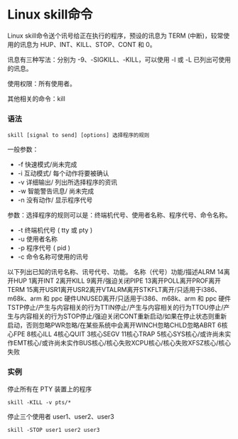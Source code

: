 # Linux skill命令

Linux skill命令送个讯号给正在执行的程序，预设的讯息为 TERM (中断)，较常使用的讯息为 HUP、INT、KILL、STOP、CONT 和 0。

讯息有三种写法：分别为 -9、-SIGKILL、-KILL，可以使用 -l 或 -L 已列出可使用的讯息。

使用权限：所有使用者。

其他相关的命令：kill

### 语法

    skill [signal to send] [options] 选择程序的规则

一般参数：

- -f 快速模式/尚未完成
- -i 互动模式/ 每个动作将要被确认
- -v 详细输出/ 列出所选择程序的资讯
- -w 智能警告讯息/ 尚未完成
- -n 没有动作/ 显示程序代号

参数：选择程序的规则可以是：终端机代号、使用者名称、程序代号、命令名称。

- -t 终端机代号 ( tty 或 pty )
- -u 使用者名称
- -p 程序代号 ( pid )
- -c 命令名称可使用的讯号

以下列出已知的讯号名称、讯号代号、功能。
名称（代号）功能/描述ALRM 14离开HUP 1离开INT 2离开KILL 9离开/强迫关闭PIPE 13离开POLL离开PROF离开TERM 15离开USR1离开USR2离开VTALRM离开STKFLT离开/只适用于i386、m68k、arm 和 ppc 硬件UNUSED离开/只适用于i386、m68k、arm 和 ppc 硬件TSTP停止/产生与内容相关的行为TTIN停止/产生与内容相关的行为TTOU停止/产生与内容相关的行为STOP停止/强迫关闭CONT重新启动/如果在停止状态则重新启动，否则忽略PWR忽略/在某些系统中会离开WINCH忽略CHLD忽略ABRT 6核心FPE 8核心ILL 4核心QUIT 3核心SEGV 11核心TRAP 5核心SYS核心/或许尚未实作EMT核心/或许尚未实作BUS核心/核心失败XCPU核心/核心失败XFSZ核心/核心失败
### 实例

停止所有在 PTY 装置上的程序

    skill -KILL -v pts/*

停止三个使用者 user1、user2、user3

    skill -STOP user1 user2 user3